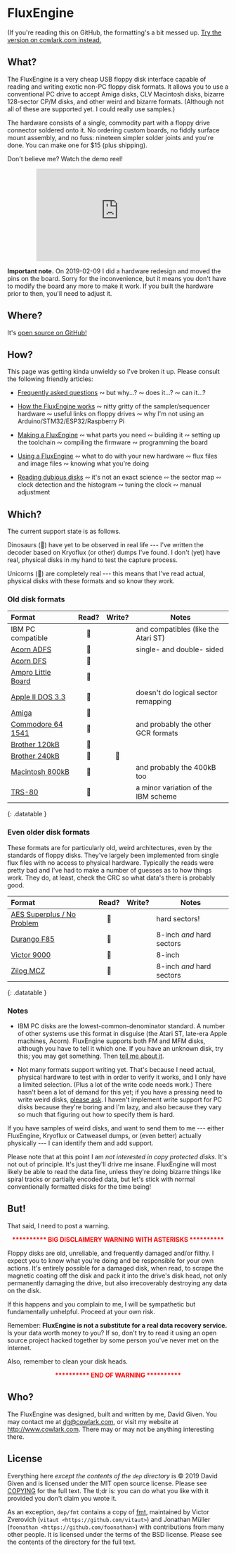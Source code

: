 FluxEngine
==========

(If you're reading this on GitHub, the formatting's a bit messed up. [Try the
version on cowlark.com instead.](http://cowlark.com/fluxengine/)

What?
-----

The FluxEngine is a very cheap USB floppy disk interface capable of reading and
writing exotic non-PC floppy disk formats. It allows you to use a conventional
PC drive to accept Amiga disks, CLV Macintosh disks, bizarre 128-sector CP/M
disks, and other weird and bizarre formats. (Although not all of these are
supported yet. I could really use samples.)

The hardware consists of a single, commodity part with a floppy drive
connector soldered onto it. No ordering custom boards, no fiddly surface
mount assembly, and no fuss: nineteen simpler solder joints and you're done.
You can make one for $15 (plus shipping).

Don't believe me? Watch the demo reel!

<div style="text-align: center">
<iframe width="373" height="210" src="https://www.youtube.com/embed/m_s1iw8eW7o" frameborder="0" allow="accelerometer; autoplay; encrypted-media; gyroscope; picture-in-picture" allowfullscreen></iframe>
</div>

**Important note.** On 2019-02-09 I did a hardware redesign and moved the pins on
the board. Sorry for the inconvenience, but it means you don't have to modify
the board any more to make it work. If you built the hardware prior to then,
you'll need to adjust it.

Where?
------

It's [open source on GitHub!](https://github.com/davidgiven/fluxengine)

How?
----

This page was getting kinda unwieldy so I've broken it up. Please consult the
following friendly articles:

  - [Frequently asked questions](doc/faq.md) ∾ but why...? ∾ does it...? ∾ can it...?
  
  - [How the FluxEngine works](doc/technical.md) ∾ nitty gritty of the
    sampler/sequencer hardware ∾ useful links on floppy drives ∾ why I'm not
    using an Arduino/STM32/ESP32/Raspberry Pi

  - [Making a FluxEngine](doc/building.md) ∾ what parts you need ∾ building it ∾
    setting up the toolchain ∾ compiling the firmware ∾ programming the board

  - [Using a FluxEngine](doc/using.md) ∾ what to do with your new hardware ∾
    flux files and image files ∾ knowing what you're doing

  - [Reading dubious disks](doc/problems.md) ∾ it's not an exact science ∾
    the sector map ∾ clock detection and the histogram ∾ tuning the clock ∾
    manual adjustment

Which?
------

The current support state is as follows.

Dinosaurs (🦖) have yet to be observed in real life --- I've written the
decoder based on Kryoflux (or other) dumps I've found. I don't (yet) have
real, physical disks in my hand to test the capture process.

Unicorns (🦄) are completely real --- this means that I've read actual,
physical disks with these formats and so know they work.

### Old disk formats

| Format                                   | Read? | Write? | Notes |
|:-----------------------------------------|:-----:|:------:|-------|
| IBM PC compatible                        |  🦄   |        | and compatibles (like the Atari ST) |
| [Acorn ADFS](doc/disk-acornadfs.md)      |  🦄   |        | single- and double- sided           |
| [Acorn DFS](doc/disk-acorndfs.md)        |  🦄   |        |                                     |
| [Ampro Little Board](doc/disk-ampro.md)  |  🦖   |        |                                     |
| [Apple II DOS 3.3](doc/disk-apple2.md)   |  🦖   |        | doesn't do logical sector remapping |
| [Amiga](doc/disk-amiga.md)               |  🦄   |        |                                     |
| [Commodore 64 1541](doc/disk-c64.md)     |  🦖   |        | and probably the other GCR formats  |
| [Brother 120kB](doc/disk-brother.md)     |  🦄   |        |                                     |
| [Brother 240kB](doc/disk-brother.md)     |  🦄   |   🦄   |                                     |
| [Macintosh 800kB](doc/disk-macintosh.md) |  🦖   |        | and probably the 400kB too          |
| [TRS-80](doc/disk-trs80.md)              |  🦖   |        | a minor variation of the IBM scheme |
{: .datatable }

### Even older disk formats

These formats are for particularly old, weird architectures, even by the
standards of floppy disks. They've largely been implemented from single flux
files with no access to physical hardware. Typically the reads were pretty
bad and I've had to make a number of guesses as to how things work. They do,
at least, check the CRC so what data's there is probably good.

| Format                                   | Read? | Write? | Notes |
|:-----------------------------------------|:-----:|:------:|-------|
| [AES Superplus / No Problem](doc/disk-aeslanier.md) |  🦖   | | hard sectors! |
| [Durango F85](doc/disk-durangof85.md)    |  🦖   |        | 8-inch _and_ hard sectors |
| [Victor 9000](doc/disk-victor9k.md)      |  🦖   |        | 8-inch        |
| [Zilog MCZ](doc/disk-zilogmcz.md)        |  🦖   |        | 8-inch _and_ hard sectors |
{: .datatable }
### Notes

  - IBM PC disks are the lowest-common-denominator standard. A number of other
    systems use this format in disguise (the Atari ST, late-era Apple
    machines, Acorn). FluxEngine supports both FM and MFM disks, although you
    have to tell it which one. If you have an unknown disk, try this; you may
    get something. Then [tell me about
    it](https://github.com/davidgiven/fluxengine/issues/new).

  - Not many formats support writing yet. That's because I need actual,
    physical hardware to test with in order to verify it works, and I only
    have a limited selection. (Plus a lot of the write code needs work.)
    There hasn't been a lot of demand for this yet; if you have a pressing
    need to write weird disks, [please
    ask](https://github.com/davidgiven/fluxengine/issues/new). I haven't
    implement write support for PC disks because they're boring and I'm lazy,
    and also because they vary so much that figuring out how to specify them
    is hard.

If you have samples of weird disks, and want to send them to me --- either
FluxEngine, Kryoflux or Catweasel dumps, or (even better) actually physically
--- I can identify them and add support.

Please note that at this point I am *not interested in copy protected disks*.
It's not out of principle. It's just they'll drive me insane. FluxEngine will
most likely be able to read the data fine, unless they're doing bizarre
things like spiral tracks or partially encoded data, but let's stick with
normal conventionally formatted disks for the time being!

But!
----

That said, I need to post a warning.

<div style="text-align: center; color: red">
<b>********** BIG DISCLAIMERY WARNING WITH ASTERISKS **********</b>
</div>

Floppy disks are old, unreliable, and frequently damaged and/or filthy. I
expect you to know what you're doing and be responsible for your own actions.
It's entirely possible for a damaged disk, when read, to scrape the magnetic
coating off the disk and pack it into the drive's disk head, not only
permanently damaging the drive, but also irrecoverably destroying any data on
the disk.

If this happens and you complain to me, I will be sympathetic but
fundamentally unhelpful. Proceed at your own risk.

Remember: **FluxEngine is not a substitute for a real data recovery
service.** Is your data worth money to you? If so, don't try to read it using
an open source project hacked together by some person you've never met on the
internet.

Also, remember to clean your disk heads.

<div style="text-align: center; color: red">
<b>********** END OF WARNING **********</b>
</div>

Who?
----

The FluxEngine was designed, built and written by me, David Given. You may
contact me at dg@cowlark.com, or visit my website at http://www.cowlark.com.
There may or may not be anything interesting there.

License
-------

Everything here _except the contents of the `dep` directory_ is © 2019 David
Given and is licensed under the MIT open source license. Please see
[COPYING](COPYING) for the full text. The tl;dr is: you can do what you like
with it provided you don't claim you wrote it.

As an exception, `dep/fmt` contains a copy of [fmt](http://fmtlib.net),
maintained by Victor Zverovich (`vitaut <https://github.com/vitaut>`) and
Jonathan Müller (`foonathan <https://github.com/foonathan>`) with
contributions from many other people. It is licensed under the terms of the
BSD license. Please see the contents of the directory for the full text.